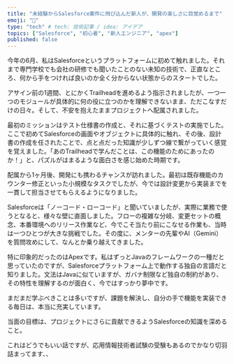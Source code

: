 ```yaml
---
title: "未経験からSalesforce案件に飛び込んだ新人が、開発の楽しさに目覚めるまで"
emoji: "🐡"
type: "tech" # tech: 技術記事 / idea: アイデア
topics: ["Salesforce", "初心者", "新人エンジニア", "apex"]
published: false
---
```



今年の6月、私はSalesforceというプラットフォームに初めて触れました。それまで専門学校でも会社の研修でも聞いたことのない未知の技術で、正直なところ、何から手をつければ良いのか全く分からない状態からのスタートでした。

アサイン前の1週間、とにかくTrailheadを進めるよう指示されましたが、一つ一つのモジュールが具体的に何の役に立つのかを理解できないまま、ただこなすだけの日々。そして、不安を抱えたままプロジェクトへ配属されました。

最初のミッションはテスト仕様書の作成と、それに基づくテストの実施でした。ここで初めてSalesforceの画面やオブジェクトに具体的に触れ、その後、設計書の作成を任されたことで、点と点だった知識が少しずつ線で繋がっていく感覚を覚えました。「あのTrailheadで学んだことは、この機能のためにあったのか！」と、パズルがはまるような面白さを感じ始めた時期です。

配属から1ヶ月後、開発にも携わるチャンスが訪れました。最初は既存機能のカウンター修正といった小規模なタスクでしたが、今では設計変更から実装までを一貫して担当させてもらえるようになりました。

Salesforceは「ノーコード・ローコード」と聞いていましたが、実際に業務で使うとなると、様々な壁に直面しました。フローの複雑な分岐、変更セットの概念、本番環境へのリリース作業など、今でこそ当たり前にこなせる作業も、当時は一つひとつが大きな挑戦でした。その度に、メンターの先輩やAI（Gemini）を質問攻めにして、なんとか乗り越えてきました。

特に印象的だったのはApexです。私はずっとJavaのフレームワークの一種だと思っていたのですが、Salesforceプラットフォーム上で動作する独自の言語だと知りました。文法はJavaに似ていますが、ガバナ制限など独自の制約があり、その特性を理解するのが面白く、今ではすっかり夢中です。

まだまだ学ぶべきことは多いですが、課題を解決し、自分の手で機能を実装できる毎日は、本当に充実しています。

当面の目標は、プロジェクトにさらに貢献できるようSalesforceの知識を深めること。

これはどうでもいい話ですが、応用情報技術者試験の受験もあるのでかなり切羽詰まってます、、
